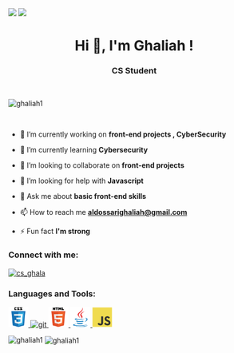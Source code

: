 <img src="https://th.bing.com/th/id/R.23aeb2832b973a55ae971f2319f92c05?rik=Wt2p7kDnnZK2Ew&riu=http%3a%2f%2fhydrogenhorizon.org%2fwp-content%2fuploads%2f2015%2f07%2fspace1400x260-969x180.png&ehk=It0cVQAqSrYtwv5C%2bc5izMNdGTHqfcICVfSYna6Co00%3d&risl=&pid=ImgRaw&r=0"/>
<img src="https://th.bing.com/th/id/R.a77be9a8c3276babf5a2f506a3424bdc?rik=YPoVxxuW9h9oeA&pid=ImgRaw&r=0"/>
<br>
<h1 align="center">Hi 👋, I'm Ghaliah !</h1>
<h3 align="center">CS Student</h3>
<br>
<img align="right" width="400 src="[https://th.bing.com/th/id/R.4fae230a415b0a3fb12ea09ed6d51616?rik=vSJgwEGiDWN5Mw&pid=ImgRaw&r=0 ](https://camo.githubusercontent.com/ba9f3bd30647e352a3f5e1e45eb45c6ec7bad6155cd16aaedf4a426738da0ca5/68747470733a2f2f696e646f616e616c79746963612e636f6d2f7374617469632f696d616765732f62616e6e6572722e676966)" />
<p align="left"> <img src="https://komarev.com/ghpvc/?username=ghaliah1&label=Profile%20views&color=0e75b6&style=flat" alt="ghaliah1" /> </p>
 
<br>

- 🔭 I’m currently working on **front-end projects , CyberSecurity**

- 🌱 I’m currently learning **Cybersecurity**

- 👯 I’m looking to collaborate on **front-end projects**

- 🤝 I’m looking for help with **Javascript**

- 💬 Ask me about **basic front-end skills**

- 📫 How to reach me **aldossarighaliah@gmail.com**

- ⚡ Fun fact **I'm strong**

<h3 align="left">Connect with me:</h3>
<p align="left">
<a href="https://twitter.com/cs_ghala" target="blank"><img align="center" src="https://raw.githubusercontent.com/rahuldkjain/github-profile-readme-generator/master/src/images/icons/Social/twitter.svg" alt="cs_ghala" height="30" width="40" /></a>
</p>

<h3 align="left">Languages and Tools:</h3>
<p align="left"> <a href="https://www.w3schools.com/css/" target="_blank" rel="noreferrer"> <img src="https://raw.githubusercontent.com/devicons/devicon/master/icons/css3/css3-original-wordmark.svg" alt="css3" width="40" height="40"/> </a> <a href="https://git-scm.com/" target="_blank" rel="noreferrer"> <img src="https://www.vectorlogo.zone/logos/git-scm/git-scm-icon.svg" alt="git" width="40" height="40"/> </a> <a href="https://www.w3.org/html/" target="_blank" rel="noreferrer"> <img src="https://raw.githubusercontent.com/devicons/devicon/master/icons/html5/html5-original-wordmark.svg" alt="html5" width="40" height="40"/> </a> <a href="https://www.java.com" target="_blank" rel="noreferrer"> <img src="https://raw.githubusercontent.com/devicons/devicon/master/icons/java/java-original.svg" alt="java" width="40" height="40"/> </a> <a href="https://developer.mozilla.org/en-US/docs/Web/JavaScript" target="_blank" rel="noreferrer"> <img src="https://raw.githubusercontent.com/devicons/devicon/master/icons/javascript/javascript-original.svg" alt="javascript" width="40" height="40"/> </a> </p>

<p><img align="left" src="https://github-readme-stats.vercel.app/api/top-langs?username=ghaliah1&show_icons=true&locale=en&layout=compact" alt="ghaliah1" /></p>

<p>&nbsp;<img align="center" src="https://github-readme-stats.vercel.app/api?username=ghaliah1&show_icons=true&locale=en" alt="ghaliah1" /></p>
